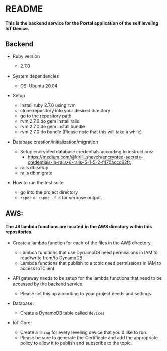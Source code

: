 # README
#### This is the backend service for the Portal application of the self leveling IoT Device.  

## Backend
* Ruby version
  * 2.7.0

* System dependencies
  * OS: Ubuntu 20.04 
  
* Setup
  * Install ruby 2.7.0 using rvm
  * clone repository into your desired directory
  * go to the repository path
  * rvm 2.7.0 do gem install rails
  * rvm 2.7.0 do gem install bundle
  * rvm 2.7.0 do bundle (Please note that this will take a while)

* Database creation/initialization/migration
  * Setup encrypted database credentials according to instructions:
    * https://medium.com/@kirill_shevch/encrypted-secrets-credentials-in-rails-6-rails-5-1-5-2-f470accd62fc
  * rails db:setup
  * rails db:migrate

* How to run the test suite
  * go into the project directory
  * `rspec` or `rspec -f d` for verbose output.

## AWS:
#### The JS lambda functions are located in the AWS directory within this repositories. 

* Create a lambda function for each of the files in the AWS directory
  * Lambda functions that use DynamoDB need permissions in IAM to read/write from/to DynamoDB
  * Lambda functions that publish to a topic need permissions in IAM to access IoTClient
  
* API gateway needs to be setup for the lambda functions that need to be accessed by the backend service.
  * Please set this up according to your project needs and settings.

* Database:
  * Create a DynamoDB table called `devices`
  
* IoT Core:
  * Create a `thing` for every leveling device that you'd like to run.
  * Please be sure to generate the Certificate and add the appropriate policy to allow it to publish and subscribe to the topic. 
